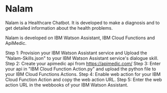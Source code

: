 # Nalam
Nalam is a Healthcare Chatbot. It is developed to make a diagnosis and to get detailed information about the health problems.

Nalam is developed on IBM Watson Assistant, IBM Cloud Functions and ApiMedic.

Step 1: Provision your IBM Watson Assistant service and Upload the "Nalam-Skills.json" to your IBM Watson Assistant service's dialogue skill.
Step 2: Create your apimedic api from https://apimedic.com/
Step 3: Enter your api in "IBM Cloud Function Action.py" and upload the python file to your IBM Cloud Functions Actions.
Step 4: Enable web action for your IBM Cloud Function Action and copy the web action URL.
Step 5: Enter the web action URL in the webbooks of your IBM Watson Assistant.
